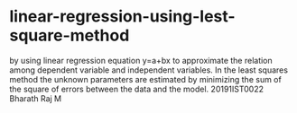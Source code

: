 # linear-regression-using-lest-square-method
by using linear regression equation y=a+bx to approximate the relation among dependent variable and independent variables. In the least squares method the unknown parameters are estimated by minimizing the sum of the square of errors between the data and the model.
20191IST0022  Bharath Raj M
